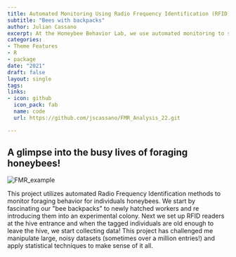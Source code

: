 ```yaml
---
title: Automated Monitoring Using Radio Frequency Identification (RFID)
subtitle: "Bees with backpacks"
author: Julian Cassano
excerpt: At the Honeybee Behavior Lab, we use automated monitoring to study honeybee foraging behavior. I often refer to this project as "bees with backpacks" because I essentially I equip my forager with high-tech backpacks that allow me to monitor them exiting and entering the hive. 
categories:
- Theme Features
- R
- package
date: "2021"
draft: false
layout: single
tags:
links:
- icon: github
  icon_pack: fab
  name: code
  url: https://github.com/jscassano/FMR_Analysis_22.git

---
```

A glimpse into the busy lives of foraging honeybees!
---
![FMR_example](/img/Foraging1.jpg)

This project utilizes automated Radio Frequency Identification methods to monitor foraging behavior for individuals honeybees. We start by fascinating our "bee backpacks" to newly hatched workers and re introducing them into an experimental colony. Next we set up RFID readers at the hive entrance and when the tagged individuals are old enough to leave the hive, we start collecting data! This project has challenged me manipulate large, noisy datasets (sometimes over a million entries!) and apply statistical techniques to make sense of it all. 



